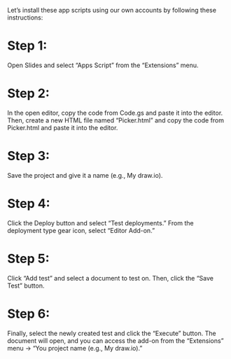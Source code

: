Let’s install these app scripts using our own accounts by following these instructions:

# Step 1: 
Open Slides and select “Apps Script” from the “Extensions” menu.
# Step 2: 
In the open editor, copy the code from Code.gs and paste it into the editor. Then, create a new HTML file named “Picker.html” and copy the code from Picker.html and paste it into the editor.
# Step 3: 
Save the project and give it a name (e.g., My draw.io).
# Step 4: 
Click the Deploy button and select “Test deployments.” From the deployment type gear icon, select “Editor Add-on.”
# Step 5: 
Click “Add test” and select a document to test on. Then, click the “Save Test” button.
# Step 6: 
Finally, select the newly created test and click the “Execute” button. The document will open, and you can access the add-on from the “Extensions” menu -> “You project name (e.g., My draw.io).”
